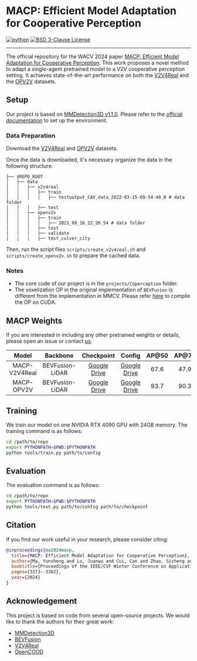 # MACP: Efficient Model Adaptation for Cooperative Perception

[![python](https://img.shields.io/badge/-Python_3.8-306998?logo=python&logoColor=white)](https://www.python.org/downloads/release/python-3817/)
[![BSD 3-Clause License](https://img.shields.io/badge/license-MIT-750014.svg)](https://github.com/PurdueDigitalTwin/MACP/blob/master/LICENSE)

---

The official repository for the WACV 2024
paper [MACP: Efficient Model Adaptation for Cooperative Perception](https://openaccess.thecvf.com/content/WACV2024/html/Ma_MACP_Efficient_Model_Adaptation_for_Cooperative_Perception_WACV_2024_paper.html).
This work proposes a novel method to adapt a single-agent pretrained model to a V2V cooperative perception setting. It
achieves state-of-the-art performance on both the [V2V4Real](https://mobility-lab.seas.ucla.edu/v2v4real/) and
the [OPV2V](https://mobility-lab.seas.ucla.edu/opv2v/) datasets.

## Setup

Our project is based on [MMDetection3D v1.1.0](https://github.com/open-mmlab/mmdetection3d/releases/tag/v1.1.0). Please
refer to the [official documentation](https://mmdetection3d.readthedocs.io/en/v1.1.0/get_started.html) to set up the
environment.

### Data Preparation

Download the [V2V4Real](https://mobility-lab.seas.ucla.edu/v2v4real/)
and [OPV2V](https://drive.google.com/drive/folders/1dkDeHlwOVbmgXcDazZvO6TFEZ6V_7WUu) datasets.

Once the data is downloaded, it's necessary organize the data in the following structure:

```
├── $REPO_ROOT
│   ├── data
│   │   ├── v2v4real
│   │   │   ├── train
│   │   │   │   ├── testoutput_CAV_data_2022-03-15-09-54-40_0 # data folder
│   │   │   ├── test
|   |   ├── openv2v
│   │   │   ├── train
│   │   │   │   ├── 2021_08_16_22_26_54 # data folder
│   │   │   ├── test
|   |   |   ├── validate
|   |   |   ├── test_culver_city
```

Then, run the script files `scripts/create_v2v4real.sh` and `scripts/create_openv2v.sh` to prepare the cached data.

### Notes

- The core code of our project is in the `projects/Coperception` folder.
- The voxelization OP in the original implementation of `BEVFusion` is different from the implementation in MMCV. Please
  refer [here](https://github.com/open-mmlab/mmdetection3d/tree/main/projects/BEVFusion#compiling-operations-on-cuda) to
  compile the OP on CUDA.

## MACP Weights

If you are interested in including any other pretrained weights or details, please open an issue or
contact [us](mailto:yunsheng@purdue.edu).

|     Model     |    Backbone     |                                              Checkpoint                                               |                                                Config                                                 | AP@50 | AP@70 |                                                  Log                                                  |
|:-------------:|:---------------:|:-----------------------------------------------------------------------------------------------------:|:-----------------------------------------------------------------------------------------------------:|:-----:|:-----:|:-----------------------------------------------------------------------------------------------------:|
| MACP-V2V4Real | BEVFusion-LiDAR | [Google Drive](https://drive.google.com/file/d/1SVaMekq_hpnZ_dUb0dvD7tVYXNbTiSfj/view?usp=drive_link) | [Google Drive](https://drive.google.com/file/d/1K2IGPhxr2JWH20MbNlbi3hNiOdHk_LGw/view?usp=drive_link) | 67.6  | 47.9  | [Google Drive](https://drive.google.com/file/d/1SVaMekq_hpnZ_dUb0dvD7tVYXNbTiSfj/view?usp=drive_link) |                                                                                                       
|  MACP-OPV2V   | BEVFusion-LiDAR | [Google Drive](https://drive.google.com/file/d/1fWULVO-3vGQlQ_Hmqq9dcZ5SUSwYicD1/view?usp=drive_link) | [Google Drive](https://drive.google.com/file/d/1_dtbrYahK1zf_-fp4IYocIuMVbx01fNc/view?usp=drive_link) | 93.7  | 90.3  | [Google Drive](https://drive.google.com/file/d/1fzHDJdsNzmsZQ59zt0_FRzoUhC0i1Ufu/view?usp=drive_link) |

## Training

We train our model on one NVIDIA RTX 4090 GPU with 24GB memory. The training command is as follows:

```bash
cd /path/to/repo
export PYTHONPATH=$PWD:$PYTHONPATH
python tools/train.py path/to/config
```

## Evaluation

The evaluation command is as follows:

```bash
cd /path/to/repo
export PYTHONPATH=$PWD:$PYTHONPATH
python tools/test.py path/to/config path/to/checkpoint
```

## Citation

If you find our work useful in your research, please consider citing:

```bibtex
@inproceedings{ma2024macp,
  title={MACP: Efficient Model Adaptation for Cooperative Perception},
  author={Ma, Yunsheng and Lu, Juanwu and Cui, Can and Zhao, Sicheng and Cao, Xu and Ye, Wenqian and Wang, Ziran},
  booktitle={Proceedings of the IEEE/CVF Winter Conference on Applications of Computer Vision},
  pages={3373--3382},
  year={2024}
}
```

## Acknowledgement

This project is based on code from several open-source projects. We would like to thank the authors for their great
work:

- [MMDetection3D](https://github.com/open-mmlab/mmdetection3d)
- [BEVFusion](https://github.com/mit-han-lab/bevfusion)
- [V2V4Real](https://github.com/ucla-mobility/V2V4Real)
- [OpenCOOD](https://github.com/DerrickXuNu/OpenCOOD)
